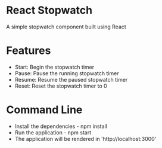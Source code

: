 # React Stopwatch

A simple stopwatch component built using React

# Features
- Start: Begin the stopwatch timer
- Pause: Pause the running stopwatch timer
- Resume: Resume the paused stopwatch timer
- Reset: Reset the stopwatch timer to 0

# Command Line 
- Install the dependencies - npm install
- Run the application - npm start
- The application will be rendered in 'http://localhost:3000'
